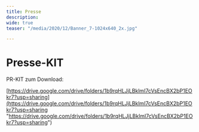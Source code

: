 ```yaml
---
title: Presse
description: 
wide: true
teaser: "/media/2020/12/Banner_7-1024x640_2x.jpg"

---
```

# Presse-KIT

PR-KIT zum Download:

[https://drive.google.com/drive/folders/1b9rqHLJjLBklmI7cVsEncBX2bP1EOkr7?usp=sharing](https://drive.google.com/drive/folders/1b9rqHLJjLBklmI7cVsEncBX2bP1EOkr7?usp=sharing  "https://drive.google.com/drive/folders/1b9rqHLJjLBklmI7cVsEncBX2bP1EOkr7?usp=sharing")